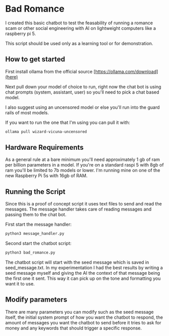 # Bad Romance

I created this basic chatbot to test the feasability of running a romance scam or other social engineering with AI on lightweight computers like a raspberry pi 5. 

This script should be used only as a learning tool or for demonstration. 

## How to get started

First install ollama from the official source [https://ollama.com/download](here)

Next pull down your model of choice to run, right now the chat bot is using chat prompts (system, assistant, user) so you'll need to pick a chat based model. 

I also suggest using an uncensored model or else you'll run into the guard rails of most models. 

If you want to run the one that I'm using you can pull it with:

```bash
ollama pull wizard-vicuna-uncensored
```

## Hardware Requirements

As a general rule at a bare minimum you'll need approximately 1 gb of ram per billion parameters in a model. If you're on a standard raspi 5 with 8gb of ram you'll be limited to 7b models or lower. I'm running mine on one of the new Raspberry Pi 5s with 16gb of RAM.

## Running the Script

Since this is a proof of concept script it uses text files to send and read the messages. The message handler takes care of reading messages and passing them to the chat bot. 

First start the message handler:

```bash
python3 message_handler.py
```

Second start the chatbot script:

```bash
python3 bad_romance.py
```

The chatbot script will start with the seed message which is saved in seed_message.txt. In my experimentation I had the best results by writing a seed message myself and giving the AI the context of that message being the first one it sent. This way it can pick up on the tone and formatting you want it to use. 

## Modify parameters

There are many parameters you can modify such as the seed message itself, the initial system prompt of how you want the chatbot to respond, the amount of messages you want the chatbot to send before it tries to ask for money and any keywords that should trigger a specific response. 
